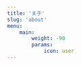 ```yaml
---
title: '关于'
slug: 'about'
menu:
    main:
        weight: -90
        params:
            icon: user
---
```

